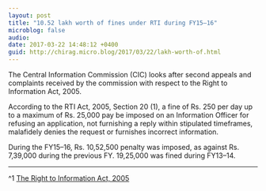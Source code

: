 ```yaml
---
layout: post
title: "10.52 lakh worth of fines under RTI during FY15–16"
microblog: false
audio: 
date: 2017-03-22 14:48:12 +0400
guid: http://chirag.micro.blog/2017/03/22/lakh-worth-of.html
---
```

<p>The Central Information Commission (CIC) looks after second appeals and complaints received by the commission with respect to the Right to Information Act, 2005.</p>
<p>According to the RTI Act, 2005, Section 20 (1), a fine of Rs. 250 per day up to a maximum of Rs. 25,000 pay be imposed on an Information Officer for refusing an application, not furnishing a reply within stipulated timeframes, malafidely denies the request or furnishes incorrect information.</p>
<p>During the FY15–16, Rs. 10,52,500 penalty was imposed, as against Rs. 7,39,000 during the previous FY. 19,25,000 was fined during FY13–14.</p>
<hr>
<p>^1 <a href="http://righttoinformation.gov.in/webactrti.htm" target="_blank">The Right to Information Act, 2005</a></p>
